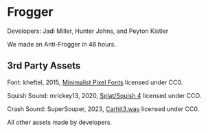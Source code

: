 # Frogger
Developers: Jadi Miller, Hunter Johns, and Peyton Kistler

We made an Anti-Frogger in 48 hours.

## 3rd Party Assets

Font:
kheftel, 2015, [Minimalist Pixel Fonts](https://opengameart.org/content/minimalist-pixel-fonts) licensed under CC0.

Squish Sound:  mrickey13, 2020, [Splat/Squish 4](https://freesound.org/people/mrickey13/sounds/515621/) licensed under CCO.

Crash Sound: SuperSouper, 2023, [Carhit3.wav](https://freesound.org/people/SuperSouper/sounds/681463/) licensed under CC0.

All other assets made by developers.
